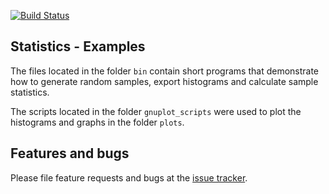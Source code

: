 [![Build Status](https://travis-ci.com/simphotonics/sample_statistics.svg?branch=main)](https://travis-ci.com/simphotonics/sample_statistics)

## Statistics - Examples
The files located in the folder `bin` contain short programs that demonstrate how to generate random samples,
export histograms and calculate sample statistics.

The scripts located in the folder `gnuplot_scripts` were used to plot the histograms
and graphs in the folder `plots`.


## Features and bugs
Please file feature requests and bugs at the [issue tracker].

[issue tracker]: https://github.com/simphotonics/statistics/issues
